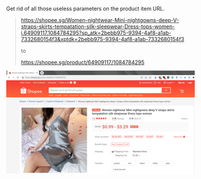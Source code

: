 Get rid of all those useless parameters on the product item URL.  

> https://shopee.sg/Women-nightwear-Mini-nightgowns-deep-V-straps-skirts-tempatation-silk-sleepwear-Dress-tops-women-i.64909117.1084784295?sp_atk=2bebb975-9394-4af8-a1ab-7332680154f3&xptdk=2bebb975-9394-4af8-a1ab-7332680154f3  
> 
> to  
> 
> https://shopee.sg/product/64909117/1084784295  

![](Shorten_Shopee_URL.png)
